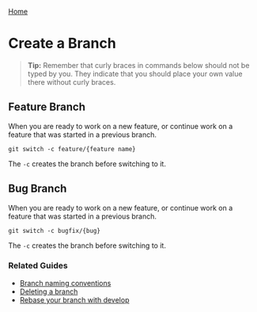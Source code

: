[Home](./README.md)

# Create a Branch

> **Tip:** Remember that curly braces in commands below should not be typed by you. They indicate that you should place your own value there without curly braces.

## Feature Branch

When you are ready to work on a new feature, or continue work on a feature that was started in a previous branch.

```
git switch -c feature/{feature name}
```

The `-c` creates the branch before switching to it.

## Bug Branch

When you are ready to work on a new feature, or continue work on a feature that was started in a previous branch.

```
git switch -c bugfix/{bug}
```

The `-c` creates the branch before switching to it.

### Related Guides

* [Branch naming conventions](./BRANCH_NAMING.md)
* [Deleting a branch](./BRANCH_DELETE.md)
* [Rebase your branch with develop](./BRANCH_UPDATE.md)
